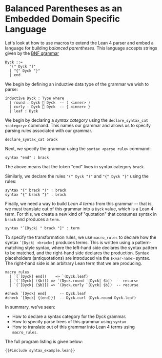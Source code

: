 # Balanced Parentheses as an Embedded Domain Specific Language

Let's look at how to use macros to extend the Lean 4 parser and embed a language for building _balanced parentheses_.
This language accepts strings given by the [BNF grammar](https://en.wikipedia.org/wiki/Backus%E2%80%93Naur_form)

```
Dyck ::=
  "(" Dyck ")"
  | "{" Dyck "}"
  | end
```

We begin by defining an inductive data type of the grammar we wish to parse:

```lean,ignore
inductive Dyck : Type where
  | round : Dyck  Dyck  -- ( <inner> )
  | curly : Dyck  Dyck  -- { <inner> }
  | leaf : Dyck
```

We begin by declaring a _syntax category_ using the `declare_syntax_cat <category>` command.
This names our grammar and allows us to specify parsing rules associated with our grammar.

```lean,ignore
declare_syntax_cat brack
```

Next, we specify the grammar using the `syntax <parse rule>` command:

```lean,ignore
syntax "end" : brack
```

The above means that the token "end" lives in syntax category `brack`.

Similarly, we declare the rules `"(" Dyck ")"` and `"{" Dyck "}"` using the rules:

```lean,ignore
syntax "(" brack ")" : brack
syntax "{" brack "}" : brack
```

Finally, we need a way to build _Lean 4 terms_ from this grammar -- that is, we must translate out of this
grammar into a `Dyck` value, which is a Lean 4 term. For this, we create a new kind of "quotation" that
consumes syntax in `brack` and produces a `term`.

```lean,ignore
syntax "`[Dyck| " brack "]" : term
```

To specify the transformation rules, we use `macro_rules` to declare how the syntax `` `[Dyck| <brack>] ``
produces terms. This is written using a pattern-matching style syntax, where the left-hand side
declares the syntax pattern to be matched, and the right-hand side declares the production. Syntax placeholders (antiquotations)
are introduced via the `$<var-name>` syntax. The right-hand side is
an arbitrary Lean term that we are producing.

```lean,ignore
macro_rules
  | `(`[Dyck| end])    => `(Dyck.leaf)
  | `(`[Dyck| ($b)]) => `(Dyck.round `[Dyck| $b])  -- recurse
  | `(`[Dyck| {$b}]) => `(Dyck.curly `[Dyck| $b])  -- recurse
```


```lean,ignore
#check `[Dyck| end]      -- Dyck.leaf
#check `[Dyck| {(end)}]  -- Dyck.curl (Dyck.round Dyck.leaf)
```

In summary, we've seen:
- How to declare a syntax category for the Dyck grammar.
- How to specify parse trees of this grammar using `syntax`
- How to translate out of this grammar into Lean 4 terms using `macro_rules`.

The full program listing is given below:

```lean
{{#include syntax_example.lean}}
```
